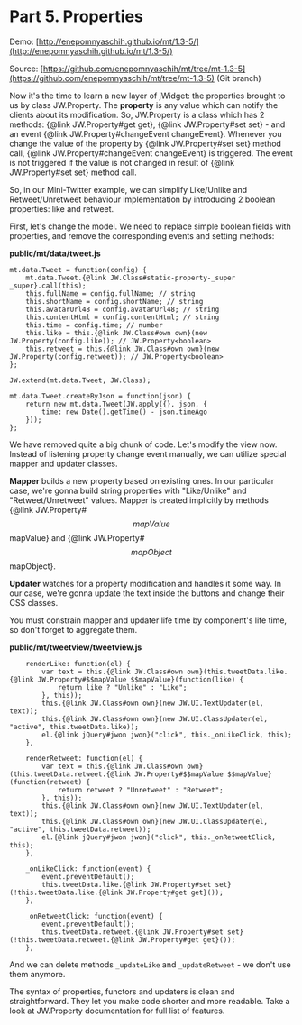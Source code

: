 ﻿# Part 5. Properties

Demo: [http://enepomnyaschih.github.io/mt/1.3-5/](http://enepomnyaschih.github.io/mt/1.3-5/)

Source: [https://github.com/enepomnyaschih/mt/tree/mt-1.3-5](https://github.com/enepomnyaschih/mt/tree/mt-1.3-5) (Git branch)

Now it's the time to learn a new layer of jWidget: the properties brought to us by class JW.Property. The **property**
is any value which can notify the clients about its modification. So, JW.Property is a class which has 2 methods:
{@link JW.Property#get get}, {@link JW.Property#set set} - and an event {@link JW.Property#changeEvent changeEvent}.
Whenever you change the value of the property by {@link JW.Property#set set} method call,
{@link JW.Property#changeEvent changeEvent} is triggered. The event is not triggered if the value is not changed in
result of {@link JW.Property#set set} method call.

So, in our Mini-Twitter example, we can simplify Like/Unlike and Retweet/Unretweet behaviour implementation by
introducing 2 boolean properties: like and retweet.

First, let's change the model. We need to replace simple boolean fields with properties, and remove the corresponding
events and setting methods:

**public/mt/data/tweet.js**

    mt.data.Tweet = function(config) {
        mt.data.Tweet.{@link JW.Class#static-property-_super _super}.call(this);
        this.fullName = config.fullName; // string
        this.shortName = config.shortName; // string
        this.avatarUrl48 = config.avatarUrl48; // string
        this.contentHtml = config.contentHtml; // string
        this.time = config.time; // number
        this.like = this.{@link JW.Class#own own}(new JW.Property(config.like)); // JW.Property<boolean>
        this.retweet = this.{@link JW.Class#own own}(new JW.Property(config.retweet)); // JW.Property<boolean>
    };
    
    JW.extend(mt.data.Tweet, JW.Class);
    
    mt.data.Tweet.createByJson = function(json) {
        return new mt.data.Tweet(JW.apply({}, json, {
            time: new Date().getTime() - json.timeAgo
        }));
    };

We have removed quite a big chunk of code. Let's modify the view now. Instead of listening property change event
manually, we can utilize special mapper and updater classes.

**Mapper** builds a new property based on existing ones. In our particular case, we're gonna build string properties
with "Like/Unlike" and "Retweet/Unretweet" values. Mapper is created implicitly by
methods {@link JW.Property#$$mapValue $$mapValue} and {@link JW.Property#$$mapObject $$mapObject}.

**Updater** watches for a property modification and handles it some way. In our case, we're gonna update the text
inside the buttons and change their CSS classes.

You must constrain mapper and updater life time by component's life time, so don't forget to aggregate them.

**public/mt/tweetview/tweetview.js**

        renderLike: function(el) {
            var text = this.{@link JW.Class#own own}(this.tweetData.like.{@link JW.Property#$$mapValue $$mapValue}(function(like) {
                return like ? "Unlike" : "Like";
            }, this));
            this.{@link JW.Class#own own}(new JW.UI.TextUpdater(el, text));
            this.{@link JW.Class#own own}(new JW.UI.ClassUpdater(el, "active", this.tweetData.like));
            el.{@link jQuery#jwon jwon}("click", this._onLikeClick, this);
        },
        
        renderRetweet: function(el) {
            var text = this.{@link JW.Class#own own}(this.tweetData.retweet.{@link JW.Property#$$mapValue $$mapValue}(function(retweet) {
                return retweet ? "Unretweet" : "Retweet";
            }, this));
            this.{@link JW.Class#own own}(new JW.UI.TextUpdater(el, text));
            this.{@link JW.Class#own own}(new JW.UI.ClassUpdater(el, "active", this.tweetData.retweet));
            el.{@link jQuery#jwon jwon}("click", this._onRetweetClick, this);
        },
        
        _onLikeClick: function(event) {
            event.preventDefault();
            this.tweetData.like.{@link JW.Property#set set}(!this.tweetData.like.{@link JW.Property#get get}());
        },
        
        _onRetweetClick: function(event) {
            event.preventDefault();
            this.tweetData.retweet.{@link JW.Property#set set}(!this.tweetData.retweet.{@link JW.Property#get get}());
        },

And we can delete methods `_updateLike` and `_updateRetweet` - we don't use them anymore.

The syntax of properties, functors and updaters is clean and straightforward. They let you make code shorter and
more readable. Take a look at JW.Property documentation for full list of features.
